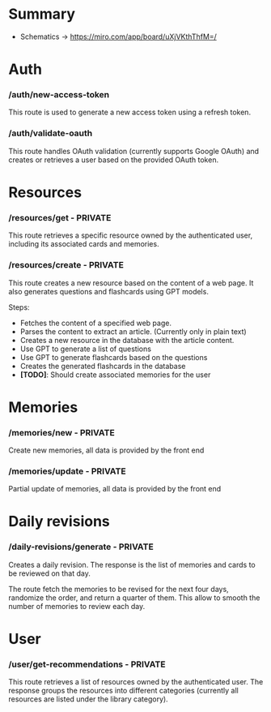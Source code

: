 # Summary

- Schematics -> https://miro.com/app/board/uXjVKthThfM=/

# Auth

### /auth/new-access-token

This route is used to generate a new access token using a refresh token.

### /auth/validate-oauth

This route handles OAuth validation (currently supports Google OAuth) and creates or retrieves a user based on the provided OAuth token.

# Resources

### /resources/get - PRIVATE

This route retrieves a specific resource owned by the authenticated user, including its associated cards and memories.

### /resources/create - PRIVATE

This route creates a new resource based on the content of a web page. It also generates questions and flashcards using GPT models.

Steps:

- Fetches the content of a specified web page.
- Parses the content to extract an article. (Currently only in plain text)
- Creates a new resource in the database with the article content.
- Use GPT to generate a list of questions
- Use GPT to generate flashcards based on the questions
- Creates the generated flashcards in the database
- **[TODO]**: Should create associated memories for the user

# Memories

### /memories/new - PRIVATE

Create new memories, all data is provided by the front end

### /memories/update - PRIVATE

Partial update of memories, all data is provided by the front end

# Daily revisions

### /daily-revisions/generate - PRIVATE

Creates a daily revision. The response is the list of memories and cards to be reviewed on that day.

The route fetch the memories to be revised for the next four days, randomize the order, and return a quarter of them. This allow to smooth the number of memories to review each day.

# User

### /user/get-recommendations - PRIVATE

This route retrieves a list of resources owned by the authenticated user. The response groups the resources into different categories (currently all resources are listed under the library category).
